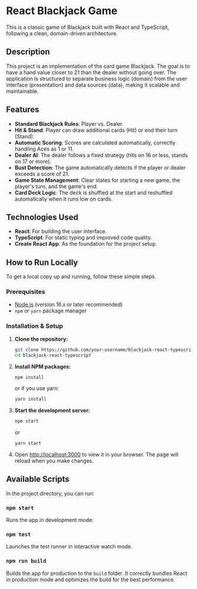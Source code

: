 # React Blackjack Game

This is a classic game of Blackjack built with React and TypeScript, following a clean, domain-driven architecture.



## Description

This project is an implementation of the card game Blackjack. The goal is to have a hand value closer to 21 than the dealer without going over. The application is structured to separate business logic (domain) from the user interface (presentation) and data sources (data), making it scalable and maintainable.

## Features

- **Standard Blackjack Rules**: Player vs. Dealer.
- **Hit & Stand**: Player can draw additional cards (Hit) or end their turn (Stand).
- **Automatic Scoring**: Scores are calculated automatically, correctly handling Aces as 1 or 11.
- **Dealer AI**: The dealer follows a fixed strategy (hits on 16 or less, stands on 17 or more).
- **Bust Detection**: The game automatically detects if the player or dealer exceeds a score of 21.
- **Game State Management**: Clear states for starting a new game, the player's turn, and the game's end.
- **Card Deck Logic**: The deck is shuffled at the start and reshuffled automatically when it runs low on cards.


## Technologies Used

- **React**: For building the user interface.
- **TypeScript**: For static typing and improved code quality.
- **Create React App**: As the foundation for the project setup.

## How to Run Locally

To get a local copy up and running, follow these simple steps.

### Prerequisites

- [Node.js](https://nodejs.org/) (version 16.x or later recommended)
- `npm` or `yarn` package manager

### Installation & Setup

1.  **Clone the repository:**
    ```sh
    git clone https://github.com/your-username/blackjack-react-typescript.git
    cd blackjack-react-typescript
    ```

2.  **Install NPM packages:**
    ```sh
    npm install
    ```
    or if you use yarn:
    ```sh
    yarn install
    ```

3.  **Start the development server:**
    ```sh
    npm start
    ```
    or
    ```sh
    yarn start
    ```

4.  Open [http://localhost:3000](http://localhost:3000) to view it in your browser. The page will reload when you make changes.

## Available Scripts

In the project directory, you can run:

### `npm start`

Runs the app in development mode.

### `npm test`

Launches the test runner in interactive watch mode.

### `npm run build`

Builds the app for production to the `build` folder. It correctly bundles React in production mode and optimizes the build for the best performance.